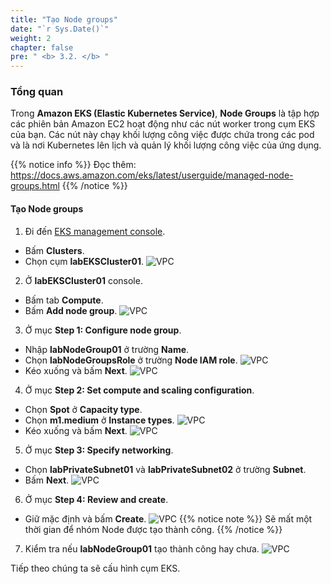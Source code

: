 ```yaml
---
title: "Tạo Node groups"
date: "`r Sys.Date()`"
weight: 2
chapter: false
pre: " <b> 3.2. </b> "
---
```


### Tổng quan

Trong **Amazon EKS (Elastic Kubernetes Service)**, **Node Groups** là tập hợp các phiên bản Amazon EC2 hoạt động như các nút worker trong cụm EKS của bạn. Các nút này chạy khối lượng công việc được chứa trong các pod và là nơi Kubernetes lên lịch và quản lý khối lượng công việc của ứng dụng.

{{% notice info %}}
Đọc thêm: https://docs.aws.amazon.com/eks/latest/userguide/managed-node-groups.html
{{% /notice %}}

#### Tạo Node groups

1. Đi đến [EKS management console](https://console.aws.amazon.com/eks/home).

- Bấm **Clusters**.
- Chọn cụm **labEKSCluster01**.
  ![VPC](/workshop.chaunguyen.site/images//3.eks/ws01-createeks22.png)

2. Ở **labEKSCluster01** console.

- Bấm tab **Compute**.
- Bấm **Add node group**.
  ![VPC](/workshop.chaunguyen.site/images//3.eks/ws01-createeks23.png)

3. Ở mục **Step 1: Configure node group**.

- Nhập **labNodeGroup01** ở trường **Name**.
- Chọn **labNodeGroupsRole** ở trường **Node IAM role**.
  ![VPC](/workshop.chaunguyen.site/images//3.eks/ws01-createeks24.png)
- Kéo xuống và bấm **Next**.
  ![VPC](/workshop.chaunguyen.site/images//3.eks/ws01-createeks25.png)

4. Ở mục **Step 2: Set compute and scaling configuration**.

- Chọn **Spot** ở **Capacity type**.
- Chọn **m1.medium** ở **Instance types**.
  ![VPC](/workshop.chaunguyen.site/images//3.eks/ws01-createeks26.png)
- Kéo xuống và bấm **Next**.
  ![VPC](/workshop.chaunguyen.site/images//3.eks/ws01-createeks27.png)

5. Ở mục **Step 3: Specify networking**.

- Chọn **labPrivateSubnet01** và **labPrivateSubnet02** ở trường **Subnet**.
- Bấm **Next**.
  ![VPC](/workshop.chaunguyen.site/images//3.eks/ws01-createeks28.png)

6. Ở mục **Step 4: Review and create**.

- Giữ mặc định và bấm **Create**.
  ![VPC](/workshop.chaunguyen.site/images//3.eks/ws01-createeks29.png)
  {{% notice note %}}
  Sẽ mất một thời gian để nhóm Node được tạo thành công.
  {{% /notice %}}

7. Kiểm tra nếu **labNodeGroup01** tạo thành công hay chưa.
   ![VPC](/workshop.chaunguyen.site/images//3.eks/ws01-createeks30.png)

Tiếp theo chúng ta sẽ cấu hình cụm EKS.
